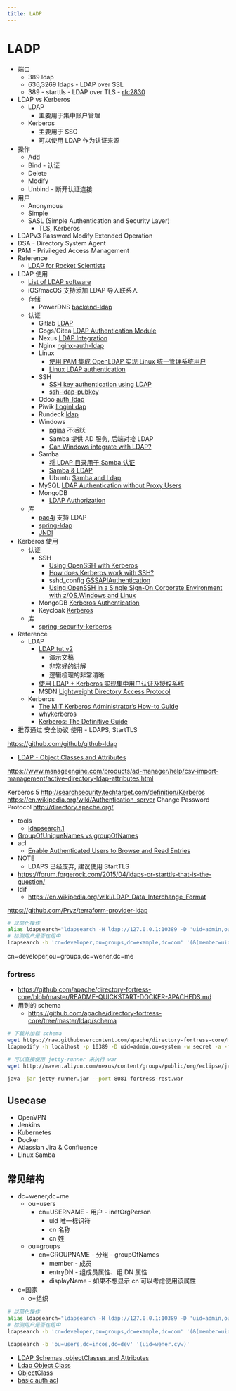 ```yaml
---
title: LADP
---
```


# LADP

- 端口
  - 389 ldap
  - 636,3269 ldaps - LDAP over SSL
  - 389 - starttls - LDAP over TLS - [rfc2830](https://www.rfc-editor.org/rfc/rfc2830)
- LDAP vs Kerberos
  - LDAP
    - 主要用于集中账户管理
  - Kerberos
    - 主要用于 SSO
    - 可以使用 LDAP 作为认证来源
- 操作
  - Add
  - Bind - 认证
  - Delete
  - Modify
  - Unbind - 断开认证连接
- 用户
  - Anonymous
  - Simple
  - SASL (Simple Authentication and Security Layer)
    - TLS, Kerberos
- LDAPv3 Password Modify Extended Operation
- DSA - Directory System Agent
- PAM - Privileged Access Management
- Reference
  - [LDAP for Rocket Scientists](http://www.zytrax.com/books/ldap/)
- LDAP 使用
  - [List of LDAP software](https://en.wikipedia.org/wiki/List_of_LDAP_software)
  - iOS/macOS 支持添加 LDAP 导入联系人
  - 存储
    - PowerDNS [backend-ldap](https://doc.powerdns.com/md/authoritative/backend-ldap/)
  - 认证
    - Gitlab [LDAP](https://docs.gitlab.com/ce/administration/auth/ldap.html)
    - Gogs/Gitea [LDAP Authentication Module](https://github.com/go-gitea/gitea/tree/master/modules/auth/ldap)
    - Nexus [LDAP Integration](https://books.sonatype.com/nexus-book/reference/ldap.html)
    - Nginx [nginx-auth-ldap](https://github.com/kvspb/nginx-auth-ldap)
    - Linux
      - [使用 PAM 集成 OpenLDAP 实现 Linux 统一管理系统用户](https://www.ibm.com/developerworks/cn/linux/1406_liulz_pamopenldap/)
      - [Linux LDAP authentication](https://www.s3it.uzh.ch/use/2014-11-04.linux-ldap-auth/slides.pdf)
    - SSH
      - [SSH key authentication using LDAP](https://serverfault.com/questions/653792)
      - [ssh-ldap-pubkey](https://github.com/jirutka/ssh-ldap-pubkey)
    - Odoo [auth_ldap](https://www.odoo.com/apps/modules/online/auth_ldap/)
    - Piwik [LoginLdap](https://plugins.piwik.org/LoginLdap)
    - Rundeck [ldap](http://rundeck.org/2.5.1/administration/authenticating-users.html#ldap)
    - Windows
      - [pgina](http://pgina.org/) 不活跃
      - Samba 提供 AD 服务, 后端对接 LDAP
      - [Can Windows integrate with LDAP?](https://serverfault.com/q/2769/190601)
    - Samba
      - [将 LDAP 目录用于 Samba 认证](https://www.ibm.com/developerworks/cn/education/linux/smb-ldap/smb-ldap.html)
      - [Samba & LDAP](https://wiki.samba.org/index.php/Samba_&_LDAP)
      - Ubuntu [Samba and Ldap](https://help.ubuntu.com/lts/serverguide/samba-ldap.html)
    - MySQL [LDAP Authentication without Proxy Users](https://dev.mysql.com/doc/mysql-security-excerpt/5.6/en/pam-authentication-ldap-without-proxy.html)
    - MongoDB
      - [LDAP Authorization](https://docs.mongodb.com/manual/core/security-ldap-external/)
  - 库
    - [pac4j](https://github.com/pac4j/pac4j) 支持 LDAP
    - [spring-ldap](http://projects.spring.io/spring-ldap/)
    - [JNDI](https://en.wikipedia.org/wiki/Java_Naming_and_Directory_Interface)
- Kerberos 使用
  - 认证
    - SSH
      - [Using OpenSSH with Kerberos](https://www.ibm.com/support/knowledgecenter/en/ssw_aix_61/com.ibm.aix.security/using_openssh_with_kerberosv5.htm)
      - [How does Kerberos work with SSH?](https://serverfault.com/q/329901/190601)
      - sshd_config [GSSAPIAuthentication](http://man.openbsd.org/sshd_config#GSSAPIAuthentication)
      - [Using OpenSSH in a Single Sign-On Corporate Environment with z/OS,Windows and Linux](https://dovetail.com/docs/ssh/kerberos_sso.pdf)
    - MongoDB [Kerberos Authentication](https://docs.mongodb.com/manual/core/kerberos/)
    - Keycloak [Kerberos](https://keycloak.gitbooks.io/server-adminstration-guide/content/topics/authentication/kerberos.html)
  - 库
    - [spring-security-kerberos](http://projects.spring.io/spring-security-kerberos/)
- Reference
  - LDAP
    - [LDAP tut v2](http://quark.humbug.org.au/publications/ldap/ldap_tut_v2.pdf)
      - 演示文稿
      - 非常好的讲解
      - 逻辑梳理的非常清晰
    - [使用 LDAP + Kerberos 实现集中用户认证及授权系统](http://blog.clanzx.net/2013/09/27/ldap-kerberos.html)
    - MSDN [Lightweight Directory Access Protocol](<https://msdn.microsoft.com/en-us/library/aa367008(v=vs.85).aspx>)
  - Kerberos
    - [The MIT Kerberos Administrator’s How-to Guide](http://www.kerberos.org/software/adminkerberos.pdf)
    - [whykerberos](http://www.kerberos.org/software/whykerberos.pdf)
    - [Kerberos: The Definitive Guide](https://doc.lagout.org/network/Kerberos%20The%20Definitive%20Guide%202003.pdf)
- 推荐通过 安全协议 使用 - LDAPS, StartTLS

https://github.com/github/github-ldap

- [LDAP - Object Classes and Attributes](http://www.zytrax.com/books/ldap/ape/)

https://www.manageengine.com/products/ad-manager/help/csv-import-management/active-directory-ldap-attributes.html

Kerberos 5
http://searchsecurity.techtarget.com/definition/Kerberos
https://en.wikipedia.org/wiki/Authentication_server
Change Password Protocol
http://directory.apache.org/

- tools
  - [ldapsearch.1](https://linux.die.net/man/1/ldapsearch)
- [GroupOfUniqueNames vs groupOfNames](http://ldapwiki.com/wiki/GroupOfUniqueNames%20vs%20groupOfNames)
- acl
  - [Enable Authenticated Users to Browse and Read Entries](http://directory.apache.org/apacheds/advanced-ug/4.2.7.1-enable-authenticated-users-to-browse-and-read-entries.html)
- NOTE
  - LDAPS 已经废弃, 建议使用 StartTLS
- https://forum.forgerock.com/2015/04/ldaps-or-starttls-that-is-the-question/
- ldif
  - https://en.wikipedia.org/wiki/LDAP_Data_Interchange_Format

https://github.com/Pryz/terraform-provider-ldap

```bash
# 以简化操作
alias ldapsearch="ldapsearch -H ldap://127.0.0.1:10389 -D 'uid=admin,ou=system' -w secret"
# 检测用户是否在组中
ldapsearch -b 'cn=developer,ou=groups,dc=example,dc=com' '(&(member=uid=wener,ou=users,dc=example,dc=com))'
```

cn=developer,ou=groups,dc=wener,dc=me

### fortress

- https://github.com/apache/directory-fortress-core/blob/master/README-QUICKSTART-DOCKER-APACHEDS.md
- 用到的 schema
  - https://github.com/apache/directory-fortress-core/tree/master/ldap/schema

```bash
# 下载并加载 schema
wget https://raw.githubusercontent.com/apache/directory-fortress-core/master/ldap/schema/apacheds-fortress.ldif
ldapmodify -h localhost -p 10389 -D uid=admin,ou=system -w secret -a -f apacheds-fortress.ldif

# 可以直接使用 jetty-runner 来执行 war
wget http://maven.aliyun.com/nexus/content/groups/public/org/eclipse/jetty/jetty-runner/9.4.6.v20170531/jetty-runner-9.4.6.v20170531.jar -O jetty-runner.jar

java -jar jetty-runner.jar --port 8081 fortress-rest.war
```

## Usecase

- OpenVPN
- Jenkins
- Kubernetes
- Docker
- Atlassian Jira & Confluence
- Linux Samba

## 常见结构

- dc=wener,dc=me
  - ou=users
    - cn=USERNAME - 用户 - inetOrgPerson
      - uid 唯一标识符
      - cn 名称
      - cn 姓
  - ou=groups
    - cn=GROUPNAME - 分组 - groupOfNames
      - member - 成员
      - entryDN - 组成员属性、组 DN 属性
      - displayName - 如果不想显示 cn 可以考虑使用该属性
- c=国家
  - o=组织

```bash
# 以简化操作
alias ldapsearch="ldapsearch -H ldap://127.0.0.1:10389 -D 'uid=admin,ou=system' -w admin"
# 检测用户是否在组中
ldapsearch -b 'cn=developer,ou=groups,dc=example,dc=com' '(&(member=uid=wener,ou=users,dc=example,dc=com))'

ldapsearch -b 'ou=users,dc=incos,dc=dev' '(uid=wener.cyw)'
```

- [LDAP Schemas, objectClasses and Attributes](http://www.zytrax.com/books/ldap/ch3/)
- [Ldap Object Class](http://www.ldapexplorer.com/en/manual/107060000-ldap-object-classes.htm)
- [ObjectClass](https://ldapwiki.com/wiki/ObjectClass)
- [basic auth acl](https://directory.apache.org/apacheds/basic-ug/3.2-basic-authorization.html)
